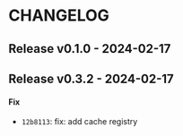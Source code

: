 # CHANGELOG


## Release v0.1.0 - 2024-02-17

## Release v0.3.2 - 2024-02-17
#### Fix
- `12b8113`: fix: add cache registry


